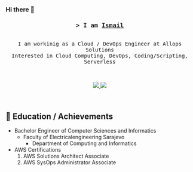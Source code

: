 ### Hi there 👋


<h3 align="center">
        <samp>&gt; I am
                <b><a target="_blank" href="https://www.linkedin.com/in/ismail-i%C4%8Danovi%C4%87-972b44122">Ismail </a></b>
        </samp>
</h3>


<p align="center"> 
  <samp>
    <a href="https://www.google.com/search?q=Saif+Al+Siam"></a>
    <br>
    I am workinig as a Cloud / DevOps Engineer at Allops Solutions </br>
     Interested in Cloud Computing, DevOps, Coding/Scripting, Serverless  
    <br>
    <br>
    <br>
  </samp>
</p>

<p align="center">

 <a href="https://www.linkedin.com/in/ismail-i%C4%8Danovi%C4%87-972b44122" target="_blank">
 <img src="https://skillicons.dev/icons?i=linkedin" /> </a>
  <a href="https://www.credly.com/users/ismail-icanovic.790a4a29/badges" target="_blank">
 <img src="https://skillicons.dev/icons?i=aws" /> </a>
  
 
</p>
<br />
<h2>🌱 Education / Achievements </h2>

- Bachelor Engineer of Computer Sciences and Informatics
    - Faculty of Electricalengineering Sarajevo
        - Department of Computing and Informatics 
- AWS Certifications
    1. AWS Solutions Architect Associate  
    2. AWS SysOps Administrator Associate


